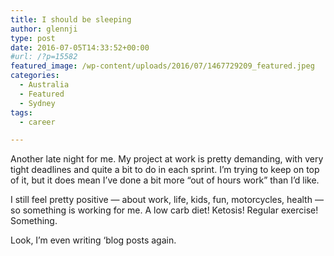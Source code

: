 ```yaml
---
title: I should be sleeping
author: glennji
type: post
date: 2016-07-05T14:33:52+00:00
#url: /?p=15582
featured_image: /wp-content/uploads/2016/07/1467729209_featured.jpeg
categories:
  - Australia
  - Featured
  - Sydney
tags:
  - career

---
```

Another late night for me. My project at work is pretty demanding, with very tight deadlines and quite a bit to do in each sprint. I’m trying to keep on top of it, but it does mean I’ve done a bit more “out of hours work” than I’d like.

I still feel pretty positive — about work, life, kids, fun, motorcycles, health — so something is working for me. A low carb diet! Ketosis! Regular exercise! Something.

Look, I’m even writing ‘blog posts again.
